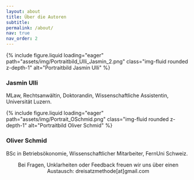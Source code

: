 ```yaml
---
layout: about
title: Über die Autoren
subtitle:
permalink: /about/
nav: true
nav_order: 2
---
```


<div class="container">
  <div class="row mt-3 gap-3 justify-content-sm-center">
      <div class="col-sm-5 mt-3 mt-sm-0">
        {%
          include figure.liquid
          loading="eager"
          path="assets/img/Portraitbild_Ulli_Jasmin_2.png"
          class="img-fluid rounded z-depth-1"
          alt="Portraitbild Jasmin Ulli"
        %}
        <div class="caption">
          <h3>Jasmin Ulli</h3>
          <p>MLaw, Rechtsanwältin, Doktorandin, Wissenschaftliche Assistentin, Universität Luzern.</p>
        </div>
      </div>
      <div class="col-sm-5 mt-3 mt-sm-0">
        {%
          include figure.liquid
          loading="eager"
          path="assets/img/Portrait_OSchmid.png"
          class="img-fluid rounded z-depth-1"
          alt="Portraitbild Oliver Schmid"
        %}
        <div class="caption">
          <h3>Oliver Schmid</h3>
          <p>BSc in Betriebsökonomie, Wissenschaftlicher Mitarbeiter, FernUni Schweiz.</p>
        </div>
      </div>
  </div>
</div>

<p style="text-align: center">
Bei Fragen, Unklarheiten oder Feedback freuen wir uns über einen Austausch: dreisatzmethode[at]gmail.com
</p>
